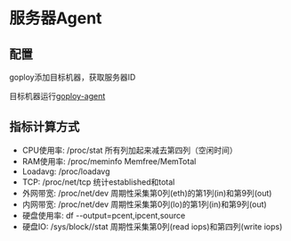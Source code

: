 # 服务器Agent

## 配置

goploy添加目标机器，获取服务器ID

目标机器运行[goploy-agent](https://github.com/zhenorzz/goploy-agent)


## 指标计算方式

- CPU使用率: /proc/stat 所有列加起来减去第四列（空闲时间）
- RAM使用率: /proc/meminfo Memfree/MemTotal
- Loadavg:  /proc/loadavg 
- TCP: /proc/net/tcp 统计established和total
- 外网带宽: /proc/net/dev 周期性采集第0列(eth)的第1列(in)和第9列(out)
- 内网带宽: /proc/net/dev 周期性采集第0列(lo)的第1列(in)和第9列(out)
- 硬盘使用率: df --output=pcent,ipcent,source
- 硬盘IO: /sys/block/<dev>/stat 周期性采集第0列(read iops)和第四列(write iops)